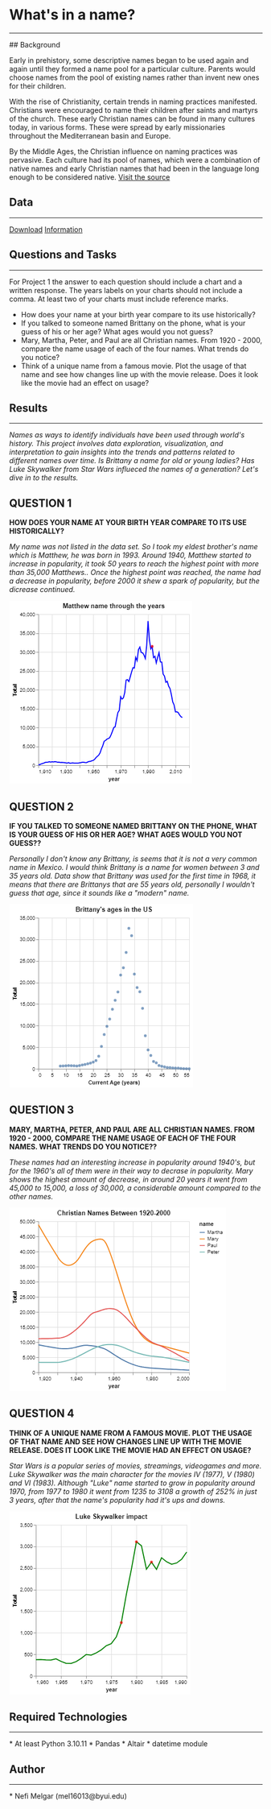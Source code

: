 # What's in a name?
<hr>
## Background

Early in prehistory, some descriptive names began to be used again and again until they formed a name pool for a particular culture. Parents would choose names from the pool of existing names rather than invent new ones for their children. </br>

With the rise of Christianity, certain trends in naming practices manifested. Christians were encouraged to name their children after saints and martyrs of the church. These early Christian names can be found in many cultures today, in various forms. These were spread by early missionaries throughout the Mediterranean basin and Europe. </br>

By the Middle Ages, the Christian influence on naming practices was pervasive. Each culture had its pool of names, which were a combination of native names and early Christian names that had been in the language long enough to be considered native. [Visit the source](https://heraldry.sca.org/names/namehist.html) </br>

## Data
<hr>

[Download](https://raw.githubusercontent.com/byuidatascience/data4names/master/data-raw/names_year/names_year.csv)
[Information](https://github.com/byuidatascience/data4names/blob/master/data.md) </br>

## Questions and Tasks
<hr>
For Project 1 the answer to each question should include a chart and a written response. The years labels on your charts should not include a comma. At least two of your charts must include reference marks.

- How does your name at your birth year compare to its use historically?
- If you talked to someone named Brittany on the phone, what is your guess of his or her age? What ages would you not guess?
- Mary, Martha, Peter, and Paul are all Christian names. From 1920 - 2000, compare the name usage of each of the four names. What trends do you notice?
- Think of a unique name from a famous movie. Plot the usage of that name and see how changes line up with the movie release. Does it look like the movie had an effect on usage?

## Results
<hr>

_Names as ways to identify individuals have been used through world's history. This project involves data exploration, visualization, and interpretation to gain insights into the trends and patterns related to different names over time. Is Brittany a name for old or young ladies? Has Luke Skywalker from Star Wars influeced the names of a generation? Let's dive in to the results._

## QUESTION 1

__HOW DOES YOUR NAME AT YOUR BIRTH YEAR COMPARE TO ITS USE HISTORICALLY?__

_My name was not listed in the data set. So I took my eldest brother's name which is Matthew, he was born in 1993. Around 1940, Matthew started to increase in popularity, it took 50 years to reach the highest point with more than 35,000 Matthews.._
_Once the highest point was reached, the name had a decrease in popularity, before 2000 it shew a spark of popularity, but the dicrease continued._

![image](https://raw.githubusercontent.com/nmelgar/whats-in-a-name/main/images/yourname.png)

## QUESTION 2

__IF YOU TALKED TO SOMEONE NAMED BRITTANY ON THE PHONE, WHAT IS YOUR GUESS OF HIS OR HER AGE? WHAT AGES WOULD YOU NOT GUESS??__

_Personally I don't know any Brittany, is seems that it is not a very common name in Mexico. I would think Brittany is a name for women between 3 and 35 years old. Data show that Brittany was used for the first time in 1968, it means that there are Brittanys that are 55 years old, personally I wouldn't guess that age, since it sounds like a "modern" name._

![image](https://raw.githubusercontent.com/nmelgar/whats-in-a-name/main/images/brittany.png)

## QUESTION 3

__MARY, MARTHA, PETER, AND PAUL ARE ALL CHRISTIAN NAMES. FROM 1920 - 2000, COMPARE THE NAME USAGE OF EACH OF THE FOUR NAMES. WHAT TRENDS DO YOU NOTICE??__

_These names had an interesting increase in popularity around 1940's, but for the 1960's all of them were in their way to decrase in popularity. Mary shows the highest amount of decrease, in around 20 years it went from 45,000 to 15,000, a loss of 30,000, a considerable amount compared to the other names._

![image](https://raw.githubusercontent.com/nmelgar/whats-in-a-name/main/images/cristian%20names.png)

## QUESTION 4

__THINK OF A UNIQUE NAME FROM A FAMOUS MOVIE. PLOT THE USAGE OF THAT NAME AND SEE HOW CHANGES LINE UP WITH THE MOVIE RELEASE. DOES IT LOOK LIKE THE MOVIE HAD AN EFFECT ON USAGE?__

_Star Wars is a popular series of movies, streamings, videogames and more. Luke Skywalker was the main character for the movies IV (1977), V (1980) and VI (1983). Although "Luke" name started to grow in popularity around 1970, from 1977 to 1980 it went from 1235 to 3108 a growth of 252% in just 3 years, after that the name's popularity had it's ups and downs._

![image](https://raw.githubusercontent.com/nmelgar/whats-in-a-name/main/images/luke.png)

## Required Technologies
<hr>
* At least Python 3.10.11
* Pandas
* Altair
* datetime module

## Author
<hr>
* Nefi Melgar (mel16013@byui.edu)
